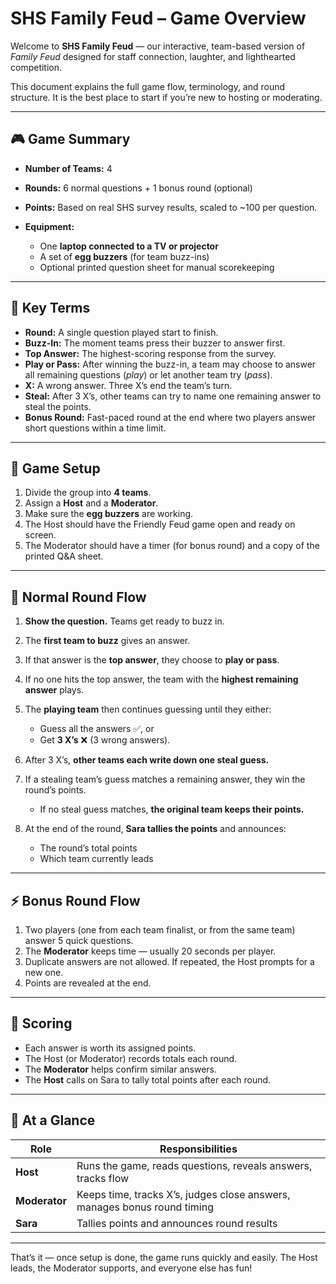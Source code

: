 # SHS Family Feud – Game Overview

Welcome to **SHS Family Feud** — our interactive, team-based version of *Family Feud* designed for staff connection, laughter, and lighthearted competition.

This document explains the full game flow, terminology, and round structure. It is the best place to start if you’re new to hosting or moderating.

---

## 🎮 Game Summary

* **Number of Teams:** 4
* **Rounds:** 6 normal questions + 1 bonus round (optional)
* **Points:** Based on real SHS survey results, scaled to ~100 per question.
* **Equipment:**

  * One **laptop connected to a TV or projector**
  * A set of **egg buzzers** (for team buzz-ins)
  * Optional printed question sheet for manual scorekeeping

---

## 🧩 Key Terms

* **Round:** A single question played start to finish.
* **Buzz-In:** The moment teams press their buzzer to answer first.
* **Top Answer:** The highest-scoring response from the survey.
* **Play or Pass:** After winning the buzz-in, a team may choose to answer all remaining questions (*play*) or let another team try (*pass*).
* **X:** A wrong answer. Three X’s end the team’s turn.
* **Steal:** After 3 X’s, other teams can try to name one remaining answer to steal the points.
* **Bonus Round:** Fast-paced round at the end where two players answer short questions within a time limit.

---

## 🏁 Game Setup

1. Divide the group into **4 teams**.
2. Assign a **Host** and a **Moderator**.
3. Make sure the **egg buzzers** are working.
4. The Host should have the Friendly Feud game open and ready on screen.
5. The Moderator should have a timer (for bonus round) and a copy of the printed Q&A sheet.

---

## 🔔 Normal Round Flow

1. **Show the question.** Teams get ready to buzz in.
2. The **first team to buzz** gives an answer.
3. If that answer is the **top answer**, they choose to **play or pass**.
4. If no one hits the top answer, the team with the **highest remaining answer** plays.
5. The **playing team** then continues guessing until they either:

   * Guess all the answers ✅, or
   * Get **3 X’s** ❌ (3 wrong answers).
6. After 3 X’s, **other teams each write down one steal guess.**
7. If a stealing team’s guess matches a remaining answer, they win the round’s points.

   * If no steal guess matches, **the original team keeps their points.**
8. At the end of the round, **Sara tallies the points** and announces:

   * The round’s total points
   * Which team currently leads

---

## ⚡ Bonus Round Flow

1. Two players (one from each team finalist, or from the same team) answer 5 quick questions.
2. The **Moderator** keeps time — usually 20 seconds per player.
3. Duplicate answers are not allowed. If repeated, the Host prompts for a new one.
4. Points are revealed at the end.

---

## 🧠 Scoring

* Each answer is worth its assigned points.
* The Host (or Moderator) records totals each round.
* The **Moderator** helps confirm similar answers.
* The **Host** calls on Sara to tally total points after each round.

---

## 🧾 At a Glance

| Role          | Responsibilities                                                         |
| ------------- | ------------------------------------------------------------------------ |
| **Host**      | Runs the game, reads questions, reveals answers, tracks flow             |
| **Moderator** | Keeps time, tracks X’s, judges close answers, manages bonus round timing |
| **Sara**      | Tallies points and announces round results                               |

---

That’s it — once setup is done, the game runs quickly and easily. The Host leads, the Moderator supports, and everyone else has fun!
